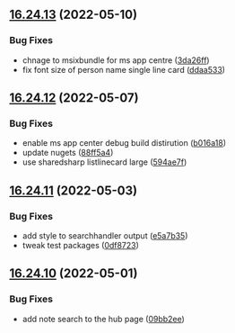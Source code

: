 ## [16.24.13](https://github.com/phandcock/GrampsView/compare/v16.24.12...v16.24.13) (2022-05-10)


### Bug Fixes

* chnage to msixbundle for ms app centre ([3da26ff](https://github.com/phandcock/GrampsView/commit/3da26ff4085a4c3f1614343ae720b00b3bd09e4b))
* fix font size of person name single line card ([ddaa533](https://github.com/phandcock/GrampsView/commit/ddaa5333051294aa4617bb186523eb5ffac57d76))



## [16.24.12](https://github.com/phandcock/GrampsView/compare/v16.24.11...v16.24.12) (2022-05-07)


### Bug Fixes

* enable ms app center debug build distirution ([b016a18](https://github.com/phandcock/GrampsView/commit/b016a184061d87ea0f4e2d69edeece66c2e55cc5))
* update nugets ([88ff5a4](https://github.com/phandcock/GrampsView/commit/88ff5a4991b8803fc32e0b561fd63617ed623278))
* use sharedsharp listlinecard large ([594ae7f](https://github.com/phandcock/GrampsView/commit/594ae7f7e56b48ac2eb03316a1ed87e774e433f5))



## [16.24.11](https://github.com/phandcock/GrampsView/compare/v16.24.10...v16.24.11) (2022-05-03)


### Bug Fixes

* add style to searchhandler output ([e5a7b35](https://github.com/phandcock/GrampsView/commit/e5a7b35f8f36452bd74ae3194ecc532d271380b1))
* tweak test packages ([0df8723](https://github.com/phandcock/GrampsView/commit/0df8723aaaa84740611806794957fd85993b2aff))



## [16.24.10](https://github.com/phandcock/GrampsView/compare/v16.24.9...v16.24.10) (2022-05-01)


### Bug Fixes

* add note search to the hub page ([09bb2ee](https://github.com/phandcock/GrampsView/commit/09bb2eed435e52050558d4934f4fd6bbb49188aa))



